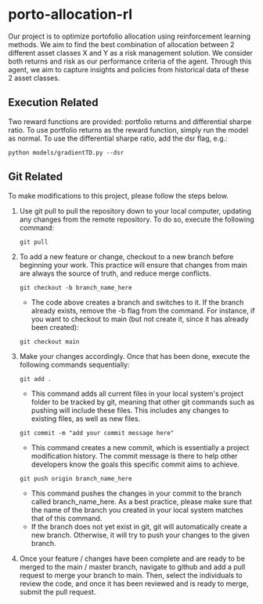 # porto-allocation-rl

Our project is to optimize portofolio allocation using reinforcement learning methods. We aim to find the best combination of allocation between 2 different asset classes X and Y as a risk management solution. We consider both returns and risk as our performance criteria of the agent. Through this agent, we aim to capture insights and policies from historical data of these 2 asset classes.

## Execution Related
Two reward functions are provided: portfolio returns and differential sharpe ratio. To use portfolio returns as the reward function, simply run the model as normal. To use the differential sharpe ratio, add the dsr flag, e.g.:
```
python models/gradientTD.py --dsr
```

## Git Related
To make modifications to this project, please follow the steps below.

1. Use git pull to pull the repository down to your local computer, updating any changes from the remote repository. To do so, execute the following command:
    ```
    git pull
    ```
2. To add a new feature or change, checkout to a new branch before beginning your work. This practice will ensure that changes from main are always the source of truth, and reduce merge conflicts.
    ```
    git checkout -b branch_name_here
    ```
    * The code above creates a branch and switches to it. If the branch already exists, remove the -b flag from the command. For instance, if you want to checkout to main (but not create it, since it has already been created):
    ```
    git checkout main
    ```

3. Make your changes accordingly. Once that has been done, execute the following commands sequentially:
    ```
    git add .
    ```
    * This command adds all current files in your local system's project folder to be tracked by git, meaning that other git commands such as pushing will include these files. This includes any changes to existing files, as well as new files.

    ```
    git commit -m "add your commit message here"
    ```
    * This command creates a new commit, which is essentially a project modification history. The commit message is there to help other developers know the goals this specific commit aims to achieve.

    ```
    git push origin branch_name_here
    ```
    * This command pushes the changes in your commit to the branch called branch_name_here. As a best practice, please make sure that the name of the branch you created in your local system matches that of this command.
    * If the branch does not yet exist in git, git will automatically create a new branch. Otherwise, it will try to push your changes to the given branch.

4. Once your feature / changes have been complete and are ready to be merged to the main / master branch, navigate to github and add a pull request to merge your branch to main. Then, select the individuals to review the code, and once it has been reviewed and is ready to merge, submit the pull request.